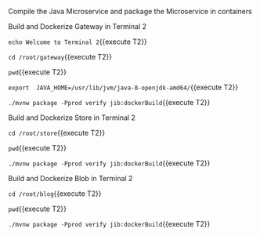 Compile the Java Microservice and package the Microservice in containers


Build and Dockerize Gateway  in Terminal 2

`echo Welcome to Terminal 2`{{execute T2}}

`cd /root/gateway`{{execute T2}}

`pwd`{{execute T2}}

`export  JAVA_HOME=/usr/lib/jvm/java-8-openjdk-amd64/`{{execute T2}}

`./mvnw package -Pprod verify jib:dockerBuild`{{execute T2}}


Build and Dockerize Store in Terminal 2

`cd /root/store`{{execute T2}}

`pwd`{{execute T2}}

`./mvnw package -Pprod verify jib:dockerBuild`{{execute T2}}


Build and Dockerize Blob in Terminal 2

`cd /root/blog`{{execute T2}}

`pwd`{{execute T2}}

`./mvnw package -Pprod verify jib:dockerBuild`{{execute T2}}
